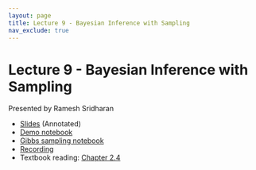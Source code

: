 ```yaml
---
layout: page
title: Lecture 9 - Bayesian Inference with Sampling
nav_exclude: true
---
```


# Lecture 9 - Bayesian Inference with Sampling

Presented by Ramesh Sridharan

- [Slides](https://docs.google.com/presentation/d/1e6ezqnnuSTTqPYXpC1VpC1FWqn7Ha75jvro1FXMF-RU/edit?usp=sharing) (Annotated)
- [Demo notebook](https://data102.datahub.berkeley.edu/hub/user-redirect/git-pull?repo=https%3A%2F%2Fgithub.com%2Fds-102%2Ffa24-materials&urlpath=lab%2Ftree%2Ffa24-materials%2Flecture%2Flecture09%2Flec09.ipynb&branch=main)
- [Gibbs sampling notebook](https://data102.datahub.berkeley.edu/hub/user-redirect/git-pull?repo=https%3A%2F%2Fgithub.com%2Fds-102%2Ffa24-materials&urlpath=lab%2Ftree%2Ffa24-materials%2Flecture%2Flecture09%2Fgibbs.ipynb&branch=main)
- [Recording](https://bcourses.berkeley.edu/courses/1538676/pages/lecture-8-bayesian-inference-with-sampling)
- Textbook reading: [Chapter 2.4](https://data102.org/ds-102-book/content/chapters/02/04_inference_sampling.html)
